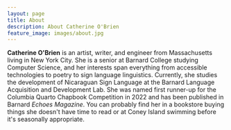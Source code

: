 ```yaml
---
layout: page
title: About
description: About Catherine O'Brien
feature_image: images/about.jpg
---
```


**Catherine O'Brien** is an artist, writer, and engineer from Massachusetts living in New York City. She is a senior at Barnard College studying Computer Science, and her interests span everything from accessible technologies to poetry to sign language linguistics. Currently, she studies the development of Nicaraguan Sign Language at the Barnard Language Acquisition and Development Lab. She was named first runner-up for the Columbia Quarto Chapbook Competition in 2022 and has been published in Barnard *Echoes Magazine*. You can probably find her in a bookstore buying things she doesn't have time to read or at Coney Island swimming before it's seasonally appropriate. 
